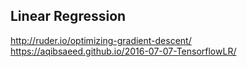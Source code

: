 ## Linear Regression


http://ruder.io/optimizing-gradient-descent/
https://aqibsaeed.github.io/2016-07-07-TensorflowLR/